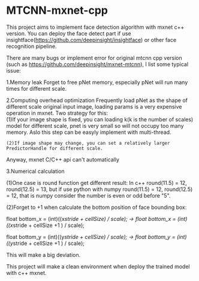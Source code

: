 # MTCNN-mxnet-cpp

This project aims to implement face detection algorithm with mxnet c++ version. You can deploy the face detect part if use insightface(https://github.com/deepinsight/insightface) or other face recognition pipeline.

There are many bugs or implement error for original mtcnn cpp version (such as https://github.com/deepinsight/mxnet-mtcnn), I list some typical issue:

1.Memory leak
    Forget to free pNet memory, especially pNet will run many times for different scale.

2.Computing overhead optimization
    Frequently load pNet as the shape of different scale original input image, loading params is a very expensive operation in mxnet. Two     strategy for this:  
    (1)If your image shape is fixed, you can loading k(k is the number of scales) model for different scale, pnet is very small so will    not occupy too many memory. Aslo this step can be easyly implement with multi-thread.

    (2)If image shape may change, you can set a relatively larger PredictorHandle for different scale.
Anyway, mxnet C/C++ api can't automatically 

3.Numerical calculation

  (1)One case is round function get different result:
  In c++ round(11.5) = 12, round(12.5) = 13, but if use python with numpy round(11.5) = 12, round(12.5) = 12, that is numpy consider the     number is even or odd before "5".

  (2)Forget to +1 when calculate the bottom position of face bounding box:

  float bottom_x = (int)((x*stride + cellSize) / scale);  -> float bottom_x = (int)((x*stride + cellSize +1 ) / scale); 
  
  float bottom_y = (int)((y*stride + cellSize) / scale);  -> float bottom_y = (int)((y*stride + cellSize +1 ) / scale);

This will make a big deviation.

This project will make a clean environment when deploy the trained model with c++ mxnet.

